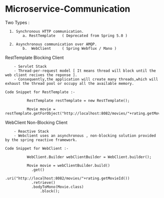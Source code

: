 # Microservice-Communication

Two Types :

      1. Synchronous HTTP communication.
            a. RestTemplate   ( Deprecated from Spring 5.0 )
            
      2. Asynchronous communication over AMQP.
            b.  WebClient     ( Spring Webflux / Mano )
       
RestTemplate Blocking Client

		- Servlet Stack
		- Thread-per-request model [ It means thread will block until the web client recives the reponse ].
		- Consequently,the application will create many threads,which will exhaust the thread pool or occupy all the available memory.
    
    Code Snippet for RestTemplate :-
    
              RestTemplate restTemplate = new RestTemplate();
    
              Movie movie = restTemplate.getForObject("http://localhost:8082/movies/"+rating.getMovieId(),Movie.class);


WebClient Non-Blocking Client

		- Reactive Stack
		- Webclient uses an asynchronous , non-blocking solution provided by the spring reactive framework.

    Code Snippet for WebClient :-

              WebClient.Builder webClientBuilder = WebClient.builder();

              Movie movie = webClientBuilder.build()
			    .get()
		            .uri("http://localhost:8082/movies/"+rating.getMovieId())
			    .retrieve()
			    .bodyToMono(Movie.class)
		            .block();
    
